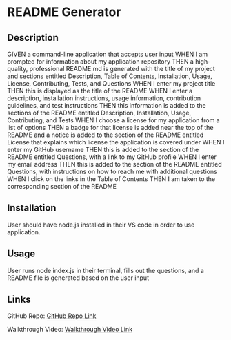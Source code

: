 
# README Generator

## Description

GIVEN a command-line application that accepts user input
WHEN I am prompted for information about my application repository
THEN a high-quality, professional README.md is generated with the title of my project and sections entitled Description, Table of Contents, Installation, Usage, License, Contributing, Tests, and Questions
WHEN I enter my project title
THEN this is displayed as the title of the README
WHEN I enter a description, installation instructions, usage information, contribution guidelines, and test instructions
THEN this information is added to the sections of the README entitled Description, Installation, Usage, Contributing, and Tests
WHEN I choose a license for my application from a list of options
THEN a badge for that license is added near the top of the README and a notice is added to the section of the README entitled License that explains which license the application is covered under
WHEN I enter my GitHub username
THEN this is added to the section of the README entitled Questions, with a link to my GitHub profile
WHEN I enter my email address
THEN this is added to the section of the README entitled Questions, with instructions on how to reach me with additional questions
WHEN I click on the links in the Table of Contents
THEN I am taken to the corresponding section of the README

## Installation

User should have node.js installed in their VS code in order to use application.

## Usage

User runs node index.js in their terminal, fills out the questions, and a README file is generated based on the user input

## Links

GitHub Repo:
[GitHub Repo Link](https://github.com/allykatrocks/homework-README)

Walkthrough Video:
[Walkthrough Video Link](https://drive.google.com/file/d/1Lk6TlXsISSAVHjsySJwO81ZQuDPL9zuM/view)